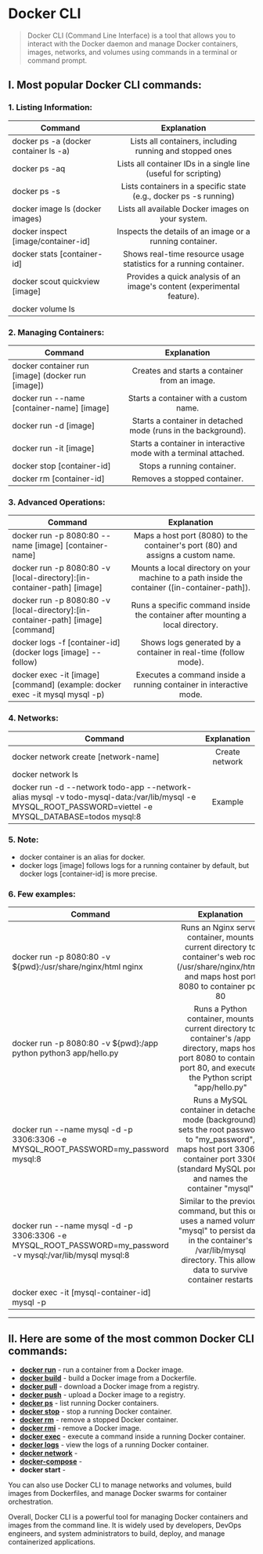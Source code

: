 # Docker CLI
> Docker CLI (Command Line Interface) is a tool that allows you to interact with the Docker daemon and manage Docker containers, images, networks, and volumes using commands in a terminal or command prompt.

## I. Most popular Docker CLI commands:
### 1. Listing Information:
| Command   |      Explanation      |
|----------|:-------------:|
| docker ps -a (docker container ls -a) | Lists all containers, including running and stopped ones |
| docker ps -aq | Lists all container IDs in a single line (useful for scripting) |
| docker ps -s <state> | Lists containers in a specific state (e.g., docker ps -s running) |
| docker image ls (docker images) | Lists all available Docker images on your system.|
| docker inspect [image/container-id] | Inspects the details of an image or a running container.|
| docker stats [container-id] | Shows real-time resource usage statistics for a running container.|
| docker scout quickview [image] | Provides a quick analysis of an image's content (experimental feature).|
| docker volume ls | |

### 2. Managing Containers:
| Command   |      Explanation      |
|----------|:-------------:|
| docker container run [image] (docker run [image]) | Creates and starts a container from an image.|
| docker run --name [container-name] [image] | Starts a container with a custom name.|
| docker run -d [image] | Starts a container in detached mode (runs in the background).|
| docker run -it [image] | Starts a container in interactive mode with a terminal attached.|
| docker stop [container-id] | Stops a running container.|
| docker rm [container-id] | Removes a stopped container.|

### 3. Advanced Operations:
| Command   |      Explanation      |
|----------|:-------------:|
| docker run -p 8080:80 --name [image] [container-name] | Maps a host port (8080) to the container's port (80) and assigns a custom name.|
| docker run -p 8080:80 -v [local-directory]:[in-container-path] [image] | Mounts a local directory on your machine to a path inside the container ([in-container-path]).|
| docker run -p 8080:80 -v [local-directory]:[in-container-path] [image] [command] | Runs a specific command inside the container after mounting a local directory.|
| docker logs -f [container-id] (docker logs [image] --follow) | Shows logs generated by a container in real-time (follow mode).|
| docker exec -it [image] [command] (example: docker exec -it mysql mysql -p) | Executes a command inside a running container in interactive mode.|

### 4. Networks:
| Command   |      Explanation      |
|----------|:-------------:|
| docker network create [network-name] | Create network |
| docker network ls |  |
|  docker run -d --network todo-app --network-alias mysql -v todo-mysql-data:/var/lib/mysql -e MYSQL_ROOT_PASSWORD=viettel -e MYSQL_DATABASE=todos mysql:8 | Example |

### 5. Note:
- docker container is an alias for docker.
- docker logs [image] follows logs for a running container by default, but docker logs [container-id] is more precise.

### 6. Few examples:
| Command   |      Explanation      |
|----------|:-------------:|
| docker run -p 8080:80 -v ${pwd}:/usr/share/nginx/html nginx |  Runs an Nginx server container, mounts current directory to container's web root (/usr/share/nginx/html), and maps host port 8080 to container port 80 |
| docker run -p 8080:80 -v ${pwd}:/app python python3 app/hello.py |    Runs a Python container, mounts current directory to container's /app directory, maps host port 8080 to container port 80, and executes the Python script "app/hello.py"   |
| docker run --name mysql -d -p 3306:3306 -e MYSQL_ROOT_PASSWORD=my_password mysql:8 | Runs a MySQL container in detached mode (background), sets the root password to "my_password", maps host port 3306 to container port 3306 (standard MySQL port), and names the container "mysql" |
| docker run --name mysql -d -p 3306:3306 -e MYSQL_ROOT_PASSWORD=my_password -v mysql:/var/lib/mysql mysql:8 | Similar to the previous command, but this one uses a named volume "mysql" to persist data in the container's /var/lib/mysql directory. This allows data to survive container restarts |
| docker exec -it [mysql-container-id] mysql -p | |
----

## II. Here are some of the most common Docker CLI commands:
- **[docker run](https://github.com/shounoop/docker/tree/main/docker-cli/docker-run)** - run a container from a Docker image.
- **[docker build](https://github.com/shounoop/docker/tree/main/docker-cli/docker-build)** - build a Docker image from a Dockerfile.
- **[docker pull](https://github.com/shounoop/docker/tree/main/docker-cli/docker-pull)** - download a Docker image from a registry.
- **[docker push](https://github.com/shounoop/docker/tree/main/docker-cli/docker-push)** - upload a Docker image to a registry.
- **[docker ps](https://github.com/shounoop/docker/tree/main/docker-cli/docker-ps)** - list running Docker containers.
- **[docker stop](https://github.com/shounoop/docker/tree/main/docker-cli/docker-stop)** - stop a running Docker container.
- **[docker rm](https://github.com/shounoop/docker/tree/main/docker-cli/docker-rm)** - remove a stopped Docker container.
- **[docker rmi](https://github.com/shounoop/docker/tree/main/docker-cli/docker-rmi)** - remove a Docker image.
- **[docker exec](https://github.com/shounoop/docker/tree/main/docker-cli/docker-exec)** - execute a command inside a running Docker container.
- **[docker logs](https://github.com/shounoop/docker/tree/main/docker-cli/docker-logs)** - view the logs of a running Docker container.
- **[docker network](https://github.com/shounoop/docker/tree/main/docker-cli/docker-network)** -
- **[docker-compose](https://github.com/shounoop/docker/tree/main/docker-cli/docker-compose)** -
- **docker start** -

You can also use Docker CLI to manage networks and volumes, build images from Dockerfiles, and manage Docker swarms for container orchestration.

Overall, Docker CLI is a powerful tool for managing Docker containers and images from the command line. It is widely used by developers, DevOps engineers, and system administrators to build, deploy, and manage containerized applications.
